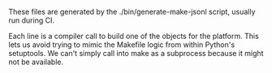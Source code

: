 These files are generated by the ./bin/generate-make-jsonl script, usually run during CI.

Each line is a compiler call to build one of the objects for the platform. This lets us
avoid trying to mimic the Makefile logic from within Python's setuptools. We can't simply
call into make as a subprocess because it might not be available.

